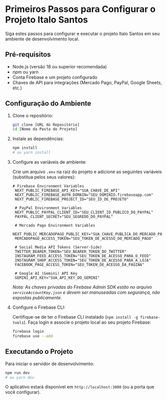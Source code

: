 
# Primeiros Passos para Configurar o Projeto Italo Santos

Siga estes passos para configurar e executar o projeto Italo Santos em seu ambiente de desenvolvimento local.

## Pré-requisitos

- Node.js (versão 18 ou superior recomendada)
- npm ou yarn
- Conta Firebase e um projeto configurado
- Chaves de API para integrações (Mercado Pago, PayPal, Google Sheets, etc.)

## Configuração do Ambiente

1. Clone o repositório:

   ```bash
   git clone [URL do Repositório]
   cd [Nome da Pasta do Projeto]
   ```

2. Instale as dependências:

   ```bash
   npm install
   # ou yarn install
   ```

3. Configure as variáveis de ambiente:

   Crie um arquivo `.env` na raiz do projeto e adicione as seguintes variáveis (substitua pelos seus valores):

   ```env
   # Firebase Environment Variables
    NEXT_PUBLIC_FIREBASE_API_KEY="SUA_CHAVE_DE_API"
    NEXT_PUBLIC_FIREBASE_AUTH_DOMAIN="SEU_DOMINIO.firebaseapp.com"
    NEXT_PUBLIC_FIREBASE_PROJECT_ID="SEU_ID_DE_PROJETO"

    # PayPal Environment Variables
    NEXT_PUBLIC_PAYPAL_CLIENT_ID="SEU_CLIENT_ID_PUBLICO_DO_PAYPAL"
    PAYPAL_CLIENT_SECRET="SEU_SEGREDO_DO_PAYPAL"

    # Mercado Pago Environment Variables
    NEXT_PUBLIC_MERCADOPAGO_PUBLIC_KEY="SUA_CHAVE_PUBLICA_DO_MERCADO_PAGO"
    MERCADOPAGO_ACCESS_TOKEN="SEU_TOKEN_DE_ACESSO_DO_MERCADO_PAGO"

    # Social Media API Tokens (Server-Side)
    TWITTER_BEARER_TOKEN="SEU_BEARER_TOKEN_DO_TWITTER"
    INSTAGRAM_FEED_ACCESS_TOKEN="SEU_TOKEN_DE_ACESSO_PARA_O_FEED"
    INSTAGRAM_SHOP_ACCESS_TOKEN="SEU_TOKEN_DE_ACESSO_PARA_A_LOJA"
    FACEBOOK_PAGE_ACCESS_TOKEN="SEU_TOKEN_DE_ACESSO_DA_PAGINA"

    # Google AI (Gemini) API Key
    GEMINI_API_KEY="SUA_API_KEY_DO_GEMINI"

   ```

   *Nota: As chaves privadas do Firebase Admin SDK estão no arquivo `serviceAccountKey.json` e devem ser manuseadas com segurança, não expostas publicamente.*

4. Configure o Firebase CLI:

   Certifique-se de ter o Firebase CLI instalado (`npm install -g firebase-tools`). Faça login e associe o projeto local ao seu projeto Firebase:

   ```bash
   firebase login
   firebase use --add
   ```

## Executando o Projeto

Para iniciar o servidor de desenvolvimento:

```bash
npm run dev
# ou yarn dev
```

O aplicativo estará disponível em `http://localhost:3000` (ou a porta que você configurar).
